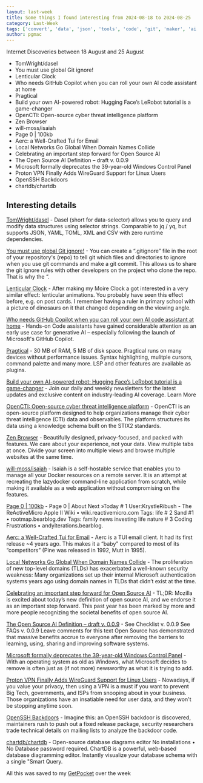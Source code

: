 ```yaml
---
layout: last-week
title: Some things I found interesting from 2024-08-18 to 2024-08-25
category: Last-Week
tags: ['convert', 'data', 'json', 'tools', 'code', 'git', 'maker', 'ai', 'code', 'llm', 'code', 'ide', 'open source', 'programming', 'ai', 'llm', 'robotics', 'cyber', 'security', 'threat', 'browser', 'docker', 'host your own', 'management', 'blog', 'content', 'email', 'tui', 'active direcotry', 'ad', 'cyber', 'dns', 'proxy', 'security', 'ai', 'open source', 'ai', 'open source', 'windows', 'privacy', 'vpn', 'history', 'ssh', 'vulnerability', 'database', 'visualisation']
author: pgmac
---
```


Internet Discoveries between 18 August and 25 August
- TomWright/dasel
- You must use global Git ignore!
- Lenticular Clock
- Who needs GitHub Copilot when you can roll your own AI code assistant at home
- Pragtical
- Build your own AI-powered robot: Hugging Face’s LeRobot tutorial is a game-changer
- OpenCTI: Open-source cyber threat intelligence platform
- Zen Browser
- will-moss/isaiah
- Page 0 | 100kb
- Aerc: a Well-Crafted Tui for Email
- Local Networks Go Global When Domain Names Collide
- Celebrating an important step forward for Open Source AI
- The Open Source AI Definition – draft v. 0.0.9
- Microsoft formally deprecates the 39-year-old Windows Control Panel
- Proton VPN Finally Adds WireGuard Support for Linux Users
- OpenSSH Backdoors
- chartdb/chartdb

## Interesting details

<a name='TomWright/dasel'>[TomWright/dasel](https://github.com/TomWright/dasel)</a> - Dasel (short for data-selector) allows you to query and modify data structures using selector strings. Comparable to jq / yq, but supports JSON, YAML, TOML, XML and CSV with zero runtime dependencies.

<a name='You must use global Git ignore!'>[You must use global Git ignore!](https://eddiejaoude.substack.com/p/you-must-use-your-global-git-ignore)</a> - You can create a “.gitignore” file in the root of your repository's (repo) to tell git which files and directories to ignore when you use git commands and make a git commit. This allows us to share the git ignore rules with other developers on the project who clone the repo. That is why the “.

<a name='Lenticular Clock'>[Lenticular Clock](https://www.instructables.com/Lenticular-Clock/)</a> - After making my Moire Clock a got interested in a very similar effect: lenticular animations. You probably have seen this effect before, e.g. on post cards. I remember having a ruler in primary school with a picture of dinosaurs on it that changed depending on the viewing angle.

<a name='Who needs GitHub Copilot when you can roll your own AI code assistant at home'>[Who needs GitHub Copilot when you can roll your own AI code assistant at home](https://www.theregister.com/2024/08/18/self_hosted_github_copilot/)</a> - Hands-on Code assistants have gained considerable attention as an early use case for generative AI – especially following the launch of Microsoft's GitHub Copilot.

<a name='Pragtical'>[Pragtical](https://pragtical.dev/)</a> - 30 MB of RAM, 5 MB of disk space. Pragtical runs on many devices without performance issues. Syntax highlighting, mulitple cursors, command palette and many more. LSP and other features are available as plugins.

<a name='Build your own AI-powered robot: Hugging Face’s LeRobot tutorial is a game-changer'>[Build your own AI-powered robot: Hugging Face’s LeRobot tutorial is a game-changer](https://venturebeat.com/ai/build-your-own-ai-powered-robot-hugging-faces-lerobot-tutorial-is-a-game-changer/)</a> - Join our daily and weekly newsletters for the latest updates and exclusive content on industry-leading AI coverage. Learn More

<a name='OpenCTI: Open-source cyber threat intelligence platform'>[OpenCTI: Open-source cyber threat intelligence platform](https://www.helpnetsecurity.com/2024/08/21/opencti-open-source-cyber-threat-intelligence-platform/)</a> - OpenCTI is an open-source platform designed to help organizations manage their cyber threat intelligence (CTI) data and observables. The platform structures its data using a knowledge schema built on the STIX2 standards.

<a name='Zen Browser'>[Zen Browser](https://www.zen-browser.app/)</a> - Beautifully designed, privacy-focused, and packed with features. We care about your experience, not your data. View multiple tabs at once. Divide your screen into multiple views and browse multiple websites at the same time.

<a name='will-moss/isaiah'>[will-moss/isaiah](https://github.com/will-moss/isaiah)</a> - Isaiah is a self-hostable service that enables you to manage all your Docker resources on a remote server. It is an attempt at recreating the lazydocker command-line application from scratch, while making it available as a web application without compromising on the features.

<a name='Page 0 | 100kb'>[Page 0 | 100kb](https://100kb.danhill.is/)</a> - Page 0 | About Next »Today # 1 User:KrystleRibush - The ReActiveMicro Apple II Wiki • wiki.reactivemicro.com Tags: life # 2 Sand #1 • rootmap.bearblog.dev Tags: family news investing life nature # 3 Coding Frustrations • andyiterations.bearblog.

<a name='Aerc: a Well-Crafted Tui for Email'>[Aerc: a Well-Crafted Tui for Email](https://blog.sergeantbiggs.net/posts/aerc-a-well-crafted-tui-for-email/)</a> - Aerc is a TUI email client. It had its first release ~4 years ago. This makes it a “baby” compared to most of its “competitors” (Pine was released in 1992, Mutt in 1995).

<a name='Local Networks Go Global When Domain Names Collide'>[Local Networks Go Global When Domain Names Collide](https://krebsonsecurity.com/2024/08/local-networks-go-global-when-domain-names-collide/)</a> - The proliferation of new top-level domains (TLDs) has exacerbated a well-known security weakness: Many organizations set up their internal Microsoft authentication systems years ago using domain names in TLDs that didn’t exist at the time.

<a name='Celebrating an important step forward for Open Source AI'>[Celebrating an important step forward for Open Source AI](https://blog.mozilla.org/en/mozilla/ai/open-source-ai-definition/)</a> - TL;DR: Mozilla is excited about today’s new definition of open source AI, and we endorse it as an important step forward. This past year has been marked by more and more people recognizing the societal benefits of open source AI.

<a name='The Open Source AI Definition – draft v. 0.0.9'>[The Open Source AI Definition – draft v. 0.0.9](https://opensource.org/deepdive/drafts/open-source-ai-definition-draft-v-0-0-9)</a> - See Checklist v. 0.0.9 See FAQs v. 0.0.9 Leave comments for this text Open Source has demonstrated that massive benefits accrue to everyone after removing the barriers to learning, using, sharing and improving software systems.

<a name='Microsoft formally deprecates the 39-year-old Windows Control Panel'>[Microsoft formally deprecates the 39-year-old Windows Control Panel](https://arstechnica.com/gadgets/2024/08/microsoft-formally-deprecates-the-39-year-old-windows-control-panel/)</a> - With an operating system as old as Windows, what Microsoft decides to remove is often just as (if not more) newsworthy as what it is trying to add.

<a name='Proton VPN Finally Adds WireGuard Support for Linux Users'>[Proton VPN Finally Adds WireGuard Support for Linux Users](https://news.itsfoss.com/protonvpn-wireguard-linux/)</a> - Nowadays, if you value your privacy, then using a VPN is a must if you want to prevent Big Tech, governments, and ISPs from snooping about in your business. Those organizations have an insatiable need for user data, and they won't be stopping anytime soon.

<a name='OpenSSH Backdoors'>[OpenSSH Backdoors](https://blog.isosceles.com/openssh-backdoors/)</a> - Imagine this: an OpenSSH backdoor is discovered, maintainers rush to push out a fixed release package, security researchers trade technical details on mailing lists to analyze the backdoor code.

<a name='chartdb/chartdb'>[chartdb/chartdb](https://github.com/chartdb/chartdb)</a> - Open-source database diagrams editor No installations • No Database password required. ChartDB is a powerful, web-based database diagramming editor. Instantly visualize your database schema with a single "Smart Query.

All this was saved to my [GetPocket](https://getpocket.com/) over the week